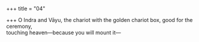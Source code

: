 +++
title = "04"

+++
O Indra and Vāyu, the chariot with the golden chariot box, good for the  ceremony,  
touching heaven—because you will mount it—  